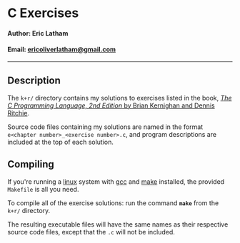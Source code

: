 # C Exercises

#### Author: Eric Latham

#### Email: ericoliverlatham@gmail.com

---

## Description

The `k+r/` directory contains my solutions to exercises listed in the book, [*The C Programming Language, 2nd Edition* by Brian Kernighan and Dennis Ritchie](https://www.amazon.com/Programming-Language-2nd-Brian-Kernighan/dp/0131103628).

Source code files containing my solutions are named in the format `e<chapter number>_<exercise number>.c`, and program descriptions are included at the top of each solution.

## Compiling

If you're running a [linux](https://en.wikipedia.org/wiki/Linux) system with [gcc](https://gcc.gnu.org/) and [make](https://www.gnu.org/software/make/) installed, the provided `Makefile` is all you need.

To compile all of the exercise solutions: run the command **`make`** from the `k+r/` directory.

The resulting executable files will have the same names as their respective source code files, except that the `.c` will not be included.
